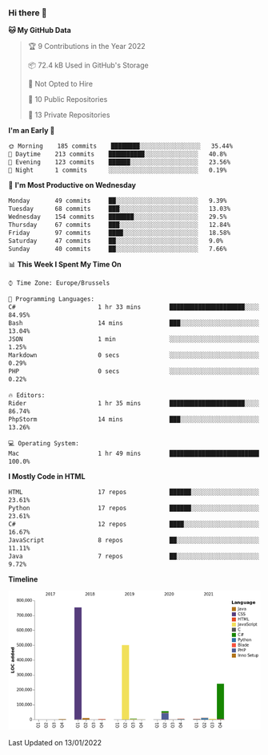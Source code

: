### Hi there 👋

<!--START_SECTION:waka-->
**🐱 My GitHub Data** 

> 🏆 9 Contributions in the Year 2022
 > 
> 📦 72.4 kB Used in GitHub's Storage 
 > 
> 🚫 Not Opted to Hire
 > 
> 📜 10 Public Repositories 
 > 
> 🔑 13 Private Repositories  
 > 
**I'm an Early 🐤** 

```text
🌞 Morning    185 commits    ████████░░░░░░░░░░░░░░░░░   35.44% 
🌆 Daytime    213 commits    ██████████░░░░░░░░░░░░░░░   40.8% 
🌃 Evening    123 commits    ██████░░░░░░░░░░░░░░░░░░░   23.56% 
🌙 Night      1 commits      ░░░░░░░░░░░░░░░░░░░░░░░░░   0.19%

```
📅 **I'm Most Productive on Wednesday** 

```text
Monday       49 commits     ██░░░░░░░░░░░░░░░░░░░░░░░   9.39% 
Tuesday      68 commits     ███░░░░░░░░░░░░░░░░░░░░░░   13.03% 
Wednesday    154 commits    ███████░░░░░░░░░░░░░░░░░░   29.5% 
Thursday     67 commits     ███░░░░░░░░░░░░░░░░░░░░░░   12.84% 
Friday       97 commits     ████░░░░░░░░░░░░░░░░░░░░░   18.58% 
Saturday     47 commits     ██░░░░░░░░░░░░░░░░░░░░░░░   9.0% 
Sunday       40 commits     ██░░░░░░░░░░░░░░░░░░░░░░░   7.66%

```


📊 **This Week I Spent My Time On** 

```text
⌚︎ Time Zone: Europe/Brussels

💬 Programming Languages: 
C#                       1 hr 33 mins        █████████████████████░░░░   84.95% 
Bash                     14 mins             ███░░░░░░░░░░░░░░░░░░░░░░   13.04% 
JSON                     1 min               ░░░░░░░░░░░░░░░░░░░░░░░░░   1.25% 
Markdown                 0 secs              ░░░░░░░░░░░░░░░░░░░░░░░░░   0.29% 
PHP                      0 secs              ░░░░░░░░░░░░░░░░░░░░░░░░░   0.22%

🔥 Editors: 
Rider                    1 hr 35 mins        █████████████████████░░░░   86.74% 
PhpStorm                 14 mins             ███░░░░░░░░░░░░░░░░░░░░░░   13.26%

💻 Operating System: 
Mac                      1 hr 49 mins        █████████████████████████   100.0%

```

**I Mostly Code in HTML** 

```text
HTML                     17 repos            ██████░░░░░░░░░░░░░░░░░░░   23.61% 
Python                   17 repos            ██████░░░░░░░░░░░░░░░░░░░   23.61% 
C#                       12 repos            ████░░░░░░░░░░░░░░░░░░░░░   16.67% 
JavaScript               8 repos             ██░░░░░░░░░░░░░░░░░░░░░░░   11.11% 
Java                     7 repos             ██░░░░░░░░░░░░░░░░░░░░░░░   9.72%

```


**Timeline**

![Chart not found](https://raw.githubusercontent.com/guillaumedeplancke/guillaumedeplancke/main/charts/bar_graph.png) 


 Last Updated on 13/01/2022
<!--END_SECTION:waka-->
